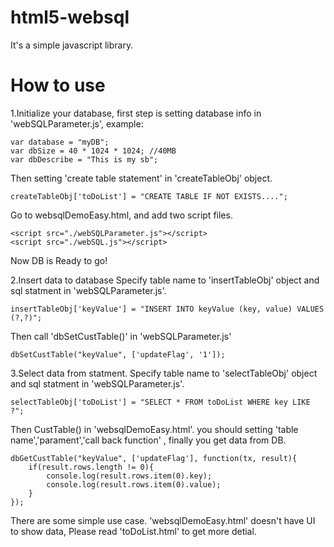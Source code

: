 html5-websql
===
It's a simple javascript library.

How to use
===

1.Initialize your database, first step is setting database info in 'webSQLParameter.js', example:
```
var database = "myDB";
var dbSize = 40 * 1024 * 1024; //40MB
var dbDescribe = "This is my sb";
```
Then setting 'create table statement' in 'createTableObj' object.
```
createTableObj['toDoList'] = "CREATE TABLE IF NOT EXISTS....";
```
Go to websqlDemoEasy.html, and add two script files.
```
<script src="./webSQLParameter.js"></script>
<script src="./webSQL.js"></script>
```
Now DB is Ready to go!

2.Insert data to database
Specify table name to 'insertTableObj' object and sql statment in 'webSQLParameter.js'.
```
insertTableObj['keyValue'] = "INSERT INTO keyValue (key, value) VALUES (?,?)";
```
Then call 'dbSetCustTable()' in 'webSQLParameter.js'
```
dbSetCustTable("keyValue", ['updateFlag', '1']);
```

3.Select data from statment.
Specify table name to 'selectTableObj' object and sql statment in 'webSQLParameter.js'.
```
selectTableObj['toDoList'] = "SELECT * FROM toDoList WHERE key LIKE ?";
```
Then CustTable() in 'websqlDemoEasy.html'. you should setting 'table name','parament','call back function' , finally you get data from DB. 
```
dbGetCustTable("keyValue", ['updateFlag'], function(tx, result){
	if(result.rows.length != 0){
		console.log(result.rows.item(0).key);
		console.log(result.rows.item(0).value);
	}
});
```

There are some simple use case. 'websqlDemoEasy.html' doesn't have UI to show data, Please read 'toDoList.html' to get more detial.
